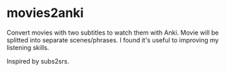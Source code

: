 # movies2anki

Convert movies with two subtitles to watch them with Anki. 
Movie will be splitted into separate scenes/phrases.
I found it's useful to improving my listening skills.

Inspired by subs2srs.